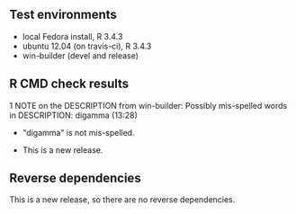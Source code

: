## Test environments
* local Fedora install, R 3.4.3
* ubuntu 12.04 (on travis-ci), R 3.4.3
* win-builder (devel and release)

## R CMD check results

1 NOTE on the DESCRIPTION from win-builder:
Possibly mis-spelled words in DESCRIPTION:
  digamma (13:28)
  
* "digamma" is not mis-spelled.

* This is a new release.

## Reverse dependencies

This is a new release, so there are no reverse dependencies.

